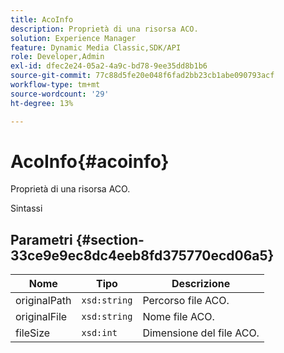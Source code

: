 ```yaml
---
title: AcoInfo
description: Proprietà di una risorsa ACO.
solution: Experience Manager
feature: Dynamic Media Classic,SDK/API
role: Developer,Admin
exl-id: dfec2e24-05a2-4a9c-bd78-9ee35dd8b1b6
source-git-commit: 77c88d5fe20e048f6fad2bb23cb1abe090793acf
workflow-type: tm+mt
source-wordcount: '29'
ht-degree: 13%

---
```


# AcoInfo{#acoinfo}

Proprietà di una risorsa ACO.

Sintassi

## Parametri {#section-33ce9e9ec8dc4eeb8fd375770ecd06a5}

| Nome | Tipo | Descrizione |
|---|---|---|
| originalPath | `xsd:string` | Percorso file ACO. |
| originalFile | `xsd:string` | Nome file ACO. |
| fileSize | `xsd:int` | Dimensione del file ACO. |
